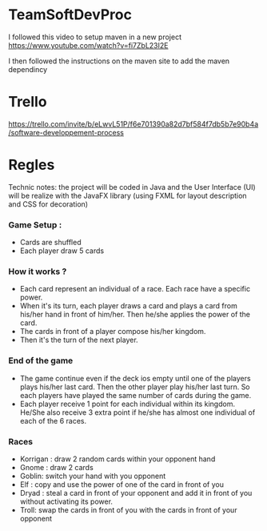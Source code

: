 # TeamSoftDevProc

I followed this video to setup maven in a new project
https://www.youtube.com/watch?v=fi7ZbL23I2E

I then followed the instructions on the maven site to add the maven dependincy

# Trello
https://trello.com/invite/b/eLwvL51P/f6e701390a82d7bf584f7db5b7e90b4a/software-developpement-process

# Regles
Technic notes: the project will be coded in Java and the User Interface (UI) will be realize with the JavaFX library (using FXML for layout description and CSS for decoration)

### Game Setup : 

- Cards are shuffled 
- Each player draw 5 cards

### How it works ?

- Each card represent an individual of a race. Each race have a specific power.
- When it's its turn, each player draws a card and plays a card from his/her hand in front of him/her. Then he/she applies the power of the card.
- The cards in front of a player compose his/her kingdom.
- Then it's the turn of the next player.

### End of the game

- The game continue even if the deck ios empty until one of the players plays his/her last card. Then the other player play his/her last turn. So each players have played the same number of cards during the game.
- Each player receive 1 point for each individual within its kingdom. He/She also receive 3 extra point if he/she has almost one individual of each of the 6 races.

### Races

- Korrigan : draw 2 random cards within your opponent hand
- Gnome :  draw 2 cards
- Goblin: switch your hand with you opponent
- Elf : copy and use the power of one of the card in front of you
- Dryad : steal a card in front of your opponent and add it in front of you without activating its power.
- Troll: swap the cards in front of you with the cards in front of your opponent
